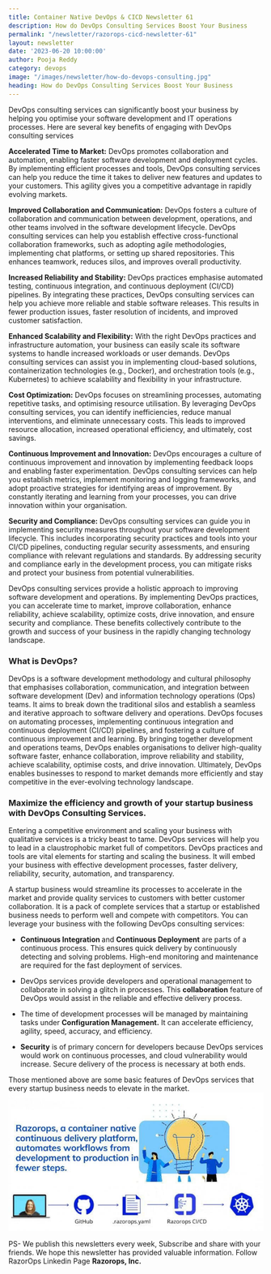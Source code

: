 ```yaml
---
title: Container Native DevOps & CICD Newsletter 61
description: How do DevOps Consulting Services Boost Your Business
permalink: "/newsletter/razorops-cicd-newsletter-61"
layout: newsletter
date: '2023-06-20 10:00:00'
author: Pooja Reddy
category: devops
image: "/images/newsletter/how-do-devops-consulting.jpg"
heading: How do DevOps Consulting Services Boost Your Business 
---
```



DevOps consulting services can significantly boost your business by helping you optimise your software development and IT operations processes. Here are several key benefits of engaging with DevOps consulting services


**Accelerated Time to Market:** DevOps promotes collaboration and automation, enabling faster software development and deployment cycles. By implementing efficient processes and tools, DevOps consulting services can help you reduce the time it takes to deliver new features and updates to your customers. This agility gives you a competitive advantage in rapidly evolving markets.

**Improved Collaboration and Communication:** DevOps fosters a culture of collaboration and communication between development, operations, and other teams involved in the software development lifecycle. DevOps consulting services can help you establish effective cross-functional collaboration frameworks, such as adopting agile methodologies, implementing chat platforms, or setting up shared repositories. This enhances teamwork, reduces silos, and improves overall productivity.

**Increased Reliability and Stability:** DevOps practices emphasise automated testing, continuous integration, and continuous deployment (CI/CD) pipelines. By integrating these practices, DevOps consulting services can help you achieve more reliable and stable software releases. This results in fewer production issues, faster resolution of incidents, and improved customer satisfaction.

**Enhanced Scalability and Flexibility:** With the right DevOps practices and infrastructure automation, your business can easily scale its software systems to handle increased workloads or user demands. DevOps consulting services can assist you in implementing cloud-based solutions, containerization technologies (e.g., Docker), and orchestration tools (e.g., Kubernetes) to achieve scalability and flexibility in your infrastructure.

**Cost Optimization:** DevOps focuses on streamlining processes, automating repetitive tasks, and optimising resource utilisation. By leveraging DevOps consulting services, you can identify inefficiencies, reduce manual interventions, and eliminate unnecessary costs. This leads to improved resource allocation, increased operational efficiency, and ultimately, cost savings.

**Continuous Improvement and Innovation:** DevOps encourages a culture of continuous improvement and innovation by implementing feedback loops and enabling faster experimentation. DevOps consulting services can help you establish metrics, implement monitoring and logging frameworks, and adopt proactive strategies for identifying areas of improvement. By constantly iterating and learning from your processes, you can drive innovation within your organisation.

**Security and Compliance:** DevOps consulting services can guide you in implementing security measures throughout your software development lifecycle. This includes incorporating security practices and tools into your CI/CD pipelines, conducting regular security assessments, and ensuring compliance with relevant regulations and standards. By addressing security and compliance early in the development process, you can mitigate risks and protect your business from potential vulnerabilities.

DevOps consulting services provide a holistic approach to improving software development and operations. By implementing DevOps practices, you can accelerate time to market, improve collaboration, enhance reliability, achieve scalability, optimize costs, drive innovation, and ensure security and compliance. These benefits collectively contribute to the growth and success of your business in the rapidly changing technology landscape.


### <b>What is DevOps?</b>
DevOps is a software development methodology and cultural philosophy that emphasises collaboration, communication, and integration between software development (Dev) and information technology operations (Ops) teams. It aims to break down the traditional silos and establish a seamless and iterative approach to software delivery and operations. DevOps focuses on automating processes, implementing continuous integration and continuous deployment (CI/CD) pipelines, and fostering a culture of continuous improvement and learning. By bringing together development and operations teams, DevOps enables organisations to deliver high-quality software faster, enhance collaboration, improve reliability and stability, achieve scalability, optimise costs, and drive innovation. Ultimately, DevOps enables businesses to respond to market demands more efficiently and stay competitive in the ever-evolving technology landscape.

### <b>Maximize the efficiency and growth of your startup business with DevOps Consulting Services.</b>

Entering a competitive environment and scaling your business with qualitative services is a tricky beast to tame. DevOps services will help you to lead in a claustrophobic market full of competitors. DevOps practices and tools are vital elements for starting and scaling the business. It will embed your business with effective development processes, faster delivery, reliability, security, automation, and transparency. 

A startup business would streamline its processes to accelerate in the market and provide quality services to customers with better customer collaboration. It is a pack of complete services that a startup or established business needs to perform well and compete with competitors. You can leverage your business with the following DevOps consulting services:

* <b>Continuous Integration </b>and <b>Continuous Deployment</b> are parts of a continuous process. This ensures quick delivery by continuously detecting and solving problems. High-end monitoring and maintenance are required for the fast deployment of services.

* DevOps services provide developers and operational management to collaborate in solving a glitch in processes. This <b>collaboration</b> feature of DevOps would assist in the reliable and effective delivery process.

* The time of development processes will be managed by maintaining tasks under <b>Configuration Management.</b> It can accelerate efficiency, agility, speed, accuracy, and efficiency.

* <b>Security</b> is of primary concern for developers because DevOps services would work on continuous processes, and cloud vulnerability would increase. Secure delivery of the process is necessary at both ends.

Those mentioned above are some basic features of DevOps services that every startup business needs to elevate in the market.
<br>
![Logo](/images/newsletter/Razorops-native-container-logo.jpg) 

PS- We publish this newsletters every week,  Subscribe and share with your friends. We hope this newsletter has provided valuable information. Follow RazorOps Linkedin Page <a href="https://www.linkedin.com/company/razorops/" target=_blank style="text-decoration: none"> <b>Razorops, Inc.</b></a>